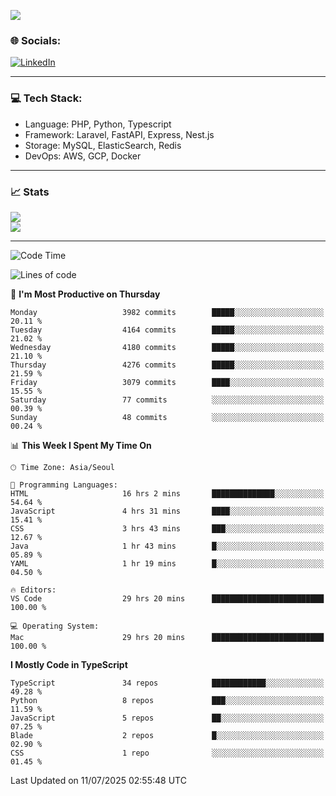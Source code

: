 <!--[![](https://visitcount.itsvg.in/api?id=jin-wk&icon=7&color=12)](https://visitcount.itsvg.in)-->
<!--[![Hits](https://hits.seeyoufarm.com/api/count/incr/badge.svg?url=https%3A%2F%2Fgithub.com%2Fjin-wk&count_bg=%235F625C&title_bg=%23555555&icon=github.svg&icon_color=%23E7E7E7&title=Hits&edge_flat=false)](https://hits.seeyoufarm.com)-->
![](https://komarev.com/ghpvc/?username=jin-wk&color=lightgrey&style=for-the-badge)

### 🌐 Socials:
[![LinkedIn](https://img.shields.io/badge/LinkedIn-%230077B5.svg?logo=linkedin&logoColor=white)](https://linkedin.com/in/jinwook-lee-242625241) 

---

### 💻 Tech Stack:
  - Language: PHP, Python, Typescript
  - Framework: Laravel, FastAPI, Express, Nest.js
  - Storage: MySQL, ElasticSearch, Redis
  - DevOps: AWS, GCP, Docker

---

### 📈 Stats
![](https://github-readme-stats.vercel.app/api?username=jin-wk&theme=dark&hide_border=true&include_all_commits=true&count_private=true)<br/>
![](https://github-readme-streak-stats.herokuapp.com/?user=jin-wk&theme=dark&hide_border=true)<br/>

---

<!--START_SECTION:waka-->
![Code Time](http://img.shields.io/badge/Code%20Time-2%2C442%20hrs%2051%20mins-blue)

![Lines of code](https://img.shields.io/badge/From%20Hello%20World%20I%27ve%20Written-5.9%20million%20lines%20of%20code-blue)

📅 **I'm Most Productive on Thursday** 

```text
Monday                   3982 commits        █████░░░░░░░░░░░░░░░░░░░░   20.11 % 
Tuesday                  4164 commits        █████░░░░░░░░░░░░░░░░░░░░   21.02 % 
Wednesday                4180 commits        █████░░░░░░░░░░░░░░░░░░░░   21.10 % 
Thursday                 4276 commits        █████░░░░░░░░░░░░░░░░░░░░   21.59 % 
Friday                   3079 commits        ████░░░░░░░░░░░░░░░░░░░░░   15.55 % 
Saturday                 77 commits          ░░░░░░░░░░░░░░░░░░░░░░░░░   00.39 % 
Sunday                   48 commits          ░░░░░░░░░░░░░░░░░░░░░░░░░   00.24 % 
```


📊 **This Week I Spent My Time On** 

```text
🕑︎ Time Zone: Asia/Seoul

💬 Programming Languages: 
HTML                     16 hrs 2 mins       ██████████████░░░░░░░░░░░   54.64 % 
JavaScript               4 hrs 31 mins       ████░░░░░░░░░░░░░░░░░░░░░   15.41 % 
CSS                      3 hrs 43 mins       ███░░░░░░░░░░░░░░░░░░░░░░   12.67 % 
Java                     1 hr 43 mins        █░░░░░░░░░░░░░░░░░░░░░░░░   05.89 % 
YAML                     1 hr 19 mins        █░░░░░░░░░░░░░░░░░░░░░░░░   04.50 % 

🔥 Editors: 
VS Code                  29 hrs 20 mins      █████████████████████████   100.00 % 

💻 Operating System: 
Mac                      29 hrs 20 mins      █████████████████████████   100.00 % 
```

**I Mostly Code in TypeScript** 

```text
TypeScript               34 repos            ████████████░░░░░░░░░░░░░   49.28 % 
Python                   8 repos             ███░░░░░░░░░░░░░░░░░░░░░░   11.59 % 
JavaScript               5 repos             ██░░░░░░░░░░░░░░░░░░░░░░░   07.25 % 
Blade                    2 repos             █░░░░░░░░░░░░░░░░░░░░░░░░   02.90 % 
CSS                      1 repo              ░░░░░░░░░░░░░░░░░░░░░░░░░   01.45 % 
```




 Last Updated on 11/07/2025 02:55:48 UTC
<!--END_SECTION:waka-->
